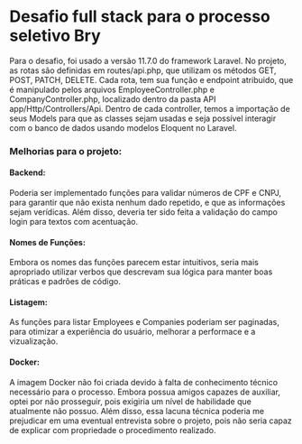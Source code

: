 <h1>Desafio full stack para o processo seletivo Bry</h1>

Para o desafio, foi usado a versão 11.7.0 do framework Laravel.
No projeto, as rotas são definidas em routes/api.php, que utilizam os métodos GET, POST, PATCH, DELETE. Cada rota, tem sua função e endpoint atribuido, que é manipulado pelos arquivos EmployeeController.php e CompanyController.php, localizado dentro da pasta API app/Http/Controllers/Api.
Dentro de cada controller, temos a importação de seus Models para que as classes sejam usadas e seja possível interagir com o banco de dados usando modelos Eloquent no Laravel.

<h3>Melhorias para o projeto:</h4>

<h4>Backend:</h4> Poderia ser implementado funções para validar números de CPF e CNPJ, para garantir que não exista nenhum dado repetido, e que as informações sejam verídicas. Além disso, deveria ter sido feita a validação do campo login para textos com acentuação.

<h4>Nomes de Funções:</h4> Embora os nomes das funções parecem estar intuitivos, seria mais apropriado utilizar verbos que descrevam sua lógica para manter boas práticas e padrões de código.

<h4>Listagem:</h4>As funções para listar Employees e Companies poderiam ser paginadas, para otimizar a experiência do usuário, melhorar a performace e a vizualização.

<h4>Docker:</h4> A imagem Docker não foi criada devido à falta de conhecimento técnico necessário para o processo. Embora possua amigos capazes de auxiliar, optei por não prosseguir, pois exigiria um nível de habilidade que atualmente não possuo. Além disso, essa lacuna técnica poderia me prejudicar em uma eventual entrevista sobre o projeto, pois não seria capaz de explicar com propriedade o procedimento realizado.
